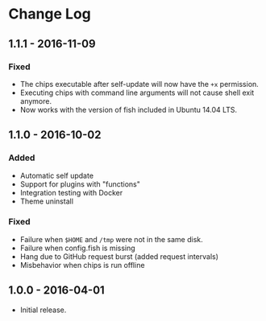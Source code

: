 # Change Log

## 1.1.1 - 2016-11-09

### Fixed

- The chips executable after self-update will now have the `+x` permission.
- Executing chips with command line arguments will not cause shell exit anymore.
- Now works with the version of fish included in Ubuntu 14.04 LTS.

## 1.1.0 - 2016-10-02

### Added

- Automatic self update
- Support for plugins with "functions"
- Integration testing with Docker
- Theme uninstall

### Fixed

- Failure when `$HOME` and `/tmp` were not in the same disk.
- Failure when config.fish is missing
- Hang due to GitHub request burst (added request intervals)
- Misbehavior when chips is run offline

## 1.0.0 - 2016-04-01

- Initial release.
